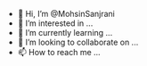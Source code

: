 - 👋 Hi, I’m @MohsinSanjrani
- 👀 I’m interested in ...
- 🌱 I’m currently learning ...
- 💞️ I’m looking to collaborate on ...
- 📫 How to reach me ...

<!---
MohsinSanjrani/MohsinSanjrani is a ✨ special ✨ repository because its `README.md` (this file) appears on your GitHub profile.
You can click the Preview link to take a look at your changes.
--->
